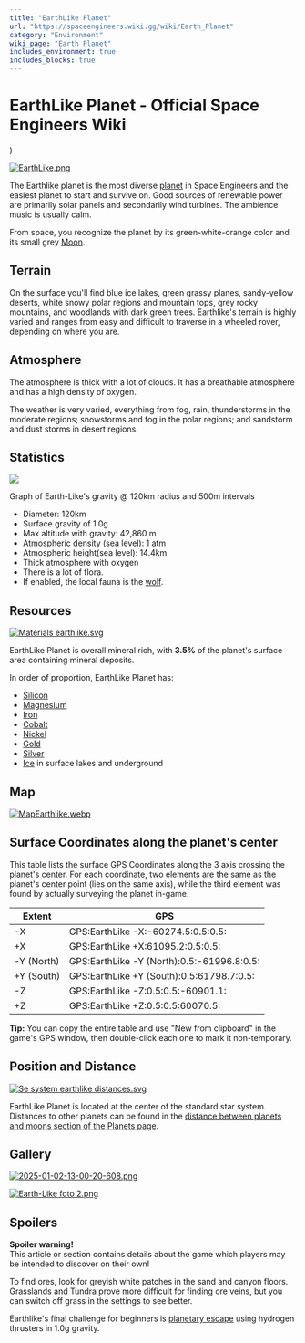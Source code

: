 ```yaml
---
title: "EarthLike Planet"
url: "https://spaceengineers.wiki.gg/wiki/Earth_Planet"
category: "Environment"
wiki_page: "Earth Planet"
includes_environment: true
includes_blocks: true
---
```


# EarthLike Planet - Official Space Engineers Wiki

)

[![EarthLike.png](https://spaceengineers.wiki.gg/images/thumb/EarthLike.png/320px-EarthLike.png?259c5b)](https://www.maptoglobe.com/B1Nkz2zIv)

The Earthlike planet is the most diverse [planet](https://spaceengineers.wiki.gg/wiki/Planets "Planets") in Space Engineers and the easiest planet to start and survive on. Good sources of renewable power are primarily solar panels and secondarily wind turbines. The ambience music is usually calm.

From space, you recognize the planet by its green-white-orange color and its small grey [Moon](https://spaceengineers.wiki.gg/wiki/Moon "Moon").

## Terrain

On the surface you'll find blue ice lakes, green grassy planes, sandy-yellow deserts, white snowy polar regions and mountain tops, grey rocky mountains, and woodlands with dark green trees. Earthlike's terrain is highly varied and ranges from easy and difficult to traverse in a wheeled rover, depending on where you are.

## Atmosphere

The atmosphere is thick with a lot of clouds. It has a breathable atmosphere and has a high density of oxygen.

The weather is very varied, everything from fog, rain, thunderstorms in the moderate regions; snowstorms and fog in the polar regions; and sandstorm and dust storms in desert regions.

## Statistics

[![](https://spaceengineers.wiki.gg/images/thumb/Grav-Altitude_EarthLike_%40_120.png/320px-Grav-Altitude_EarthLike_%40_120.png?7fb17e)](https://spaceengineers.wiki.gg/wiki/File:Grav-Altitude_EarthLike_@_120.png)

Graph of Earth-Like's gravity @ 120km radius and 500m intervals

*   Diameter: 120km
*   Surface gravity of 1.0g
*   Max altitude with gravity: 42,860 m
*   Atmospheric density (sea level): 1 atm
*   Atmospheric height(sea level): 14.4km
*   Thick atmosphere with oxygen
*   There is a lot of flora.
*   If enabled, the local fauna is the [wolf](https://spaceengineers.wiki.gg/wiki/Cyberhounds "Cyberhounds").

## Resources

[![Materials earthlike.svg](https://spaceengineers.wiki.gg/images/Materials_earthlike.svg?c21e90)](https://spaceengineers.wiki.gg/wiki/File:Materials_earthlike.svg)

EarthLike Planet is overall mineral rich, with **3.5%** of the planet's surface area containing mineral deposits.

In order of proportion, EarthLike Planet has:

*   [Silicon](https://spaceengineers.wiki.gg/wiki/Silicon_Ore "Silicon Ore")
*   [Magnesium](https://spaceengineers.wiki.gg/wiki/Magnesium_Ore "Magnesium Ore")
*   [Iron](https://spaceengineers.wiki.gg/wiki/Iron_Ore "Iron Ore")
*   [Cobalt](https://spaceengineers.wiki.gg/wiki/Cobalt_Ore "Cobalt Ore")
*   [Nickel](https://spaceengineers.wiki.gg/wiki/Nickel_Ore "Nickel Ore")
*   [Gold](https://spaceengineers.wiki.gg/wiki/Gold_Ore "Gold Ore")
*   [Silver](https://spaceengineers.wiki.gg/wiki/Silver_Ore "Silver Ore")
*   [Ice](https://spaceengineers.wiki.gg/wiki/Ice "Ice") in surface lakes and underground

## Map

[![MapEarthlike.webp](https://spaceengineers.wiki.gg/images/thumb/MapEarthlike.webp/320px-MapEarthlike.webp?4ace30)](https://spaceengineers.wiki.gg/wiki/File:MapEarthlike.webp)

## Surface Coordinates along the planet's center

This table lists the surface GPS Coordinates along the 3 axis crossing the planet's center. For each coordinate, two elements are the same as the planet's center point (lies on the same axis), while the third element was found by actually surveying the planet in-game.

| Extent | GPS |
| --- | --- |
| \-X | GPS:EarthLike -X:-60274.5:0.5:0.5: |
| +X  | GPS:EarthLike +X:61095.2:0.5:0.5: |
| \-Y (North) | GPS:EarthLike -Y (North):0.5:-61996.8:0.5: |
| +Y (South) | GPS:EarthLike +Y (South):0.5:61798.7:0.5: |
| \-Z | GPS:EarthLike -Z:0.5:0.5:-60901.1: |
| +Z  | GPS:EarthLike +Z:0.5:0.5:60070.5: |

**Tip:** You can copy the entire table and use "New from clipboard" in the game's GPS window, then double-click each one to mark it non-temporary.

## Position and Distance

[![Se system earthlike distances.svg](https://spaceengineers.wiki.gg/images/Se_system_earthlike_distances.svg?b5a427)](https://spaceengineers.wiki.gg/wiki/File:Se_system_earthlike_distances.svg)

EarthLike Planet is located at the center of the standard star system. Distances to other planets can be found in the [distance between planets and moons section of the Planets page](https://spaceengineers.wiki.gg/wiki/Planets#Distance_between_Planets_and_Moons "Planets").

## Gallery

[![2025-01-02-13-00-20-608.png](https://spaceengineers.wiki.gg/images/thumb/2025-01-02-13-00-20-608.png/320px-2025-01-02-13-00-20-608.png?bc56e8)](https://spaceengineers.wiki.gg/wiki/File:2025-01-02-13-00-20-608.png)

[![Earth-Like foto 2.png](https://spaceengineers.wiki.gg/images/thumb/Earth-Like_foto_2.png/320px-Earth-Like_foto_2.png?4817c1)](https://spaceengineers.wiki.gg/wiki/File:Earth-Like_foto_2.png)

## Spoilers

**Spoiler warning!**  
This article or section contains details about the game which players may be intended to discover on their own!

  
To find ores, look for greyish white patches in the sand and canyon floors. Grasslands and Tundra prove more difficult for finding ore veins, but you can switch off grass in the settings to see better.

Earthlike's final challenge for beginners is [planetary escape](https://spaceengineers.wiki.gg/wiki/Planetary_Entry/Exit "Planetary Entry/Exit") using hydrogen thrusters in 1.0g gravity.